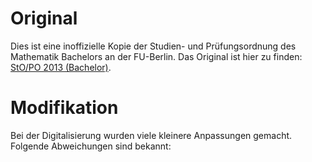 # Original
Dies ist eine inoffizielle Kopie der Studien- und Prüfungsordnung des Mathematik Bachelors an der FU-Berlin.
Das Original ist hier zu finden: [StO/PO 2013 (Bachelor)](https://www.imp.fu-berlin.de/fbv/pruefungsbuero/Studien--und-Pruefungsordnungen/STOPO_BSc_-Mathe-2013.pdf).

# Modifikation
Bei der Digitalisierung wurden viele kleinere Anpassungen gemacht. Folgende Abweichungen sind bekannt:
